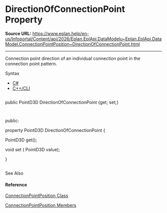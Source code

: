 # DirectionOfConnectionPoint Property

**Source URL:** https://www.eplan.help/en-us/Infoportal/Content/api/2026/Eplan.EplApi.DataModelu~Eplan.EplApi.DataModel.ConnectionPointPosition~DirectionOfConnectionPoint.html

---

Connection point direction of an individual connection point in the connection point pattern.

Syntax

- [C#](#i-syntax-CS)
- [C++/CLI](#i-syntax-CPP2005)

```
```
public PointD3D DirectionOfConnectionPoint {get; set;}
```
```

```
```
public:
property PointD3D DirectionOfConnectionPoint {
   PointD3D get();
   void set (    PointD3D value);
}
```
```



See Also

#### Reference

[ConnectionPointPosition Class](Eplan.EplApi.DataModelu~Eplan.EplApi.DataModel.ConnectionPointPosition.html)
  
[ConnectionPointPosition Members](Eplan.EplApi.DataModelu~Eplan.EplApi.DataModel.ConnectionPointPosition_members.html)